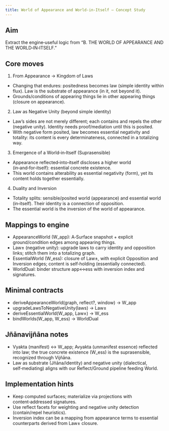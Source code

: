 ```yaml
---
title: World of Appearance and World‑in‑Itself — Concept Study
---
```


Aim
---

Extract the engine‑useful logic from “B. THE WORLD OF APPEARANCE AND THE WORLD‑IN‑ITSELF.”

Core moves
----------

1) From Appearance → Kingdom of Laws
- Changing that endures: positedness becomes law (simple identity within flux). Law is the substrate of appearance (in it, not beyond it).
- Grounds/conditions of appearing things lie in other appearing things (closure on appearance).

2) Law as Negative Unity (beyond simple identity)
- Law’s sides are not merely different; each contains and repels the other (negative unity). Identity needs proof/mediation until this is posited.
- With negative form posited, law becomes essential negativity and totality: its content is every determinateness, connected in a totalizing way.

3) Emergence of a World‑in‑Itself (Suprasensible)
- Appearance reflected‑into‑itself discloses a higher world (in‑and‑for‑itself): essential concrete existence.
- This world contains alterability as essential negativity (form), yet its content holds together essentially.

4) Duality and Inversion
- Totality splits: sensible/posited world (appearance) and essential world (in‑itself). Their identity is a connection of opposition.
- The essential world is the inversion of the world of appearance.

Mappings to engine
------------------

- AppearanceWorld (W_app): A‑Surface snapshot + explicit ground/condition edges among appearing things.
- Law± (negative unity): upgrade laws to carry identity and opposition links; stitch them into a totalizing graph.
- EssentialWorld (W_ess): closure of Law±, with explicit Opposition and Inversion edges; content is self‑holding (essentially connected).
- WorldDual: binder structure app↔ess with inversion index and signatures.

Minimal contracts
-----------------

- deriveAppearanceWorld(graph, reflect?, window) → W_app
- upgradeLawsToNegativeUnity(laws) → Law±
- deriveEssentialWorld(W_app, Law±) → W_ess
- bindWorlds(W_app, W_ess) → WorldDual

Jñānavijñāna notes
------------------

- Vyakta (manifest) ↔ W_app; Avyakta (unmanifest essence) reflected into law; the true concrete existence (W_ess) is the suprasensible, recognized through Vijñāna.
- Law as substrate (Jñāna/identity) and negative unity (dialectical, self‑mediating) aligns with our Reflect/Ground pipeline feeding World.

Implementation hints
--------------------

- Keep computed surfaces; materialize via projections with content‑addressed signatures.
- Use reflect facets for weighting and negative unity detection (contain/repel heuristics).
- Inversion index can be a mapping from appearance terms to essential counterparts derived from Law± closure.
